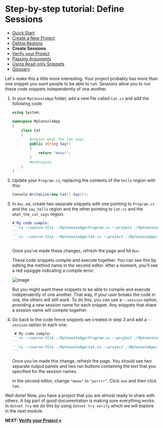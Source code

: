 # Step-by-step tutorial: Define Sessions

- [Quick Start](./QuickStart.md)
- [Create a New Project](./NewProject.md)
- [Define Regions](./Regions.md)
- **Create Sessions**
- [Verify your Project](./Verify.md)
- [Passing Arguments](./PassingArgs.md)
- [Using Read-only Snippets](./ReadOnlySnippets.md)
- [Glossary](./Glossary.md)

Let's make this a little more interesting. Your project probably has more than one snippet you want people to be able to run. Sessions allow you to run these code snippets independently of one another.

1. In your `MyConsoleApp` folder, add a new file called `Cat.cs` and add the following code:

    ```cs
    using System;

    namespace MyConsoleApp
    {
        class Cat
        {
            #region what_the_cat_says
            public string Say() 
            {
                return "meow!";
            }
            #endregion
        }
    }
    ```

2. Update your `Program.cs`, replacing the contents of the `hello` region with this:

    ```cs
    Console.WriteLine(new Cat().Say());
    ```

3. In `doc.md`, create two separate snippets with one pointing to `Program.cs` and the `say_hello` region and the other pointing to `Cat.cs` and the `what_the_cat_says` region. 

    ````markdown
    # My code sample:
    ```cs --source-file .\MyConsoleApp\Program.cs --project .\MyConsoleApp\MyConsoleApp.csproj --region say_hello
    ```
    ```cs --source-file .\MyConsoleApp\Cat.cs --project .\MyConsoleApp\MyConsoleApp.csproj --region what_the_cat_says
    ```
    ````
    
    Once you've made these changes, refresh the page and hit `Run`.

    These code snippets compile and execute together. You can see this by editing the method name in the second editor. After a moment, you'll see a red squiggle indicating a compile error:

    ![image](https://user-images.githubusercontent.com/547415/53462150-afc2df00-39f7-11e9-8a22-7ed5b2825cb6.png)

    But you might want these snippets to be able to compile and execute independently of one another. That way, if your user breaks the code in one, the others will still work. To do this, you can use a `--session` option, providing a new session name for each snippet. Any snippets that share a session name will compile together.

4. Go back to the code fence snippets we created in step 3 and add a `--session` option to each one:

    ````markdown
     # My code sample:
    ```cs --source-file .\MyConsoleApp\Program.cs --project .\MyConsoleApp\MyConsoleApp.csproj --region say_hello --session one
    ```
    ```cs --source-file .\MyConsoleApp\Cat.cs --project .\MyConsoleApp\MyConsoleApp.csproj --region what_the_cat_says --session two 
    ```
    ````

    Once you've made this change, refresh the page. You should see two separate output panels and two run buttons containing the text that you specified for the session names.

    In the second editor, change `"meow"` to `"purrrr"`. Click `one` and then click `two`.

Well done! Now, you have a project that you are almost ready to share with others. A big part of good documentation is making sure everything works. In `dotnet try` we do this by using `dotnet try verify` which we will explore in the next module.

**NEXT: [Verify your Project &raquo;](./Verify.md)**
